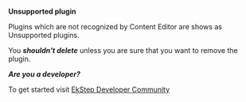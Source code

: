 **Unsupported plugin**

Plugins which are not recognized by Content Editor are shows as Unsupported plugins.

You ***shouldn't delete*** unless you are sure that you want to remove the plugin.


***Are you a developer?***

To get started visit <a href="https://community.ekstep.in/developers" target="_blank">EkStep Developer Community</a>